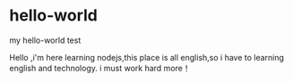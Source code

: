 # hello-world
my hello-world test

Hello ,i'm here learning nodejs,this place is all english,so i have to learning english and technology.
i must work hard more！
